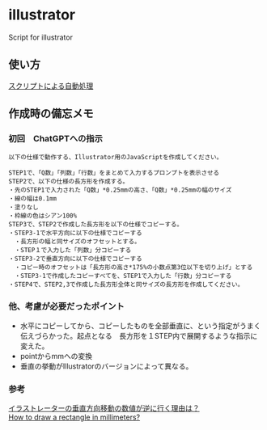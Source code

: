 # illustrator
Script for illustrator 

## 使い方
[スクリプトによる自動処理](https://helpx.adobe.com/jp/illustrator/using/automation-scripts.html)

## 作成時の備忘メモ
### 初回　ChatGPTへの指示

```
以下の仕様で動作する、Illustrator用のJavaScriptを作成してください。

STEP1で、「Q数」「列数」「行数」をまとめて入力するプロンプトを表示させる
STEP2で、以下の仕様の長方形を作成する。
・先のSTEP1で入力された「Q数」*0.25mmの高さ、「Q数」*0.25mmの幅のサイズ
・線の幅は0.1mm
・塗りなし
・枠線の色はシアン100%
STEP3で、STEP2で作成した長方形を以下の仕様でコピーする。
・STEP3-1で水平方向に以下の仕様でコピーする
　・長方形の幅と同サイズのオフセットとする。
　・STEP１で入力した「列数」分コピーする
・STEP3-2で垂直方向に以下の仕様でコピーする
　・コピー時のオフセットは「長方形の高さ*175%の小数点第3位以下を切り上げ」とする
　・STEP3-1で作成したコピーすべてを、STEP1で入力した「行数」分コピーする
・STEP4で、STEP2,3で作成した長方形全体と同サイズの長方形を作成してください。
```

### 他、考慮が必要だったポイント
* 水平にコピーしてから、コピーしたものを全部垂直に、という指定がうまく伝えづらかった。起点となる　長方形を１STEP内で展開するような指示に変えた。
* pointからmmへの変換   
* 垂直の挙動がIllustratorのバージョンによって異なる。

### 参考
[イラストレーターの垂直方向移動の数値が逆に行く理由は？](https://okwave.jp/qa/q9233161.html)  
[How to draw a rectangle in millimeters?](https://community.adobe.com/t5/illustrator-discussions/how-to-draw-a-rectangle-in-millimeters/m-p/10213012)
